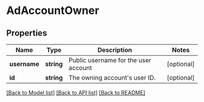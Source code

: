 # AdAccountOwner

## Properties
Name | Type | Description | Notes
------------ | ------------- | ------------- | -------------
**username** | **string** | Public username for the user account | [optional] 
**id** | **string** | The owning account&#39;s user ID. | [optional] 

[[Back to Model list]](../README.md#documentation-for-models) [[Back to API list]](../README.md#documentation-for-api-endpoints) [[Back to README]](../README.md)


